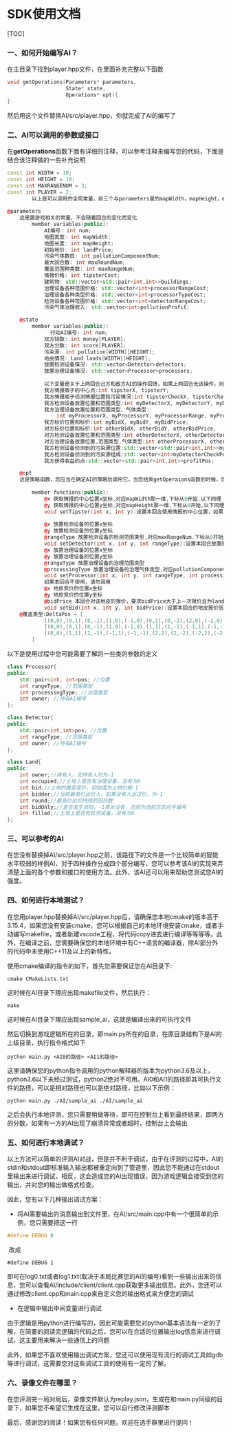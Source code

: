 # SDK使用文档

[TOC]

### 一、如何开始编写AI？

在主目录下找到player.hpp文件，在里面补充完整以下函数

```C++
void getOperations(Parameters* parameters,
				   State* state,
				   Operations* opt){
}
```

然后用这个文件替换AI/src/player.hpp，你就完成了AI的编写了



### 二、AI可以调用的参数或接口

在**getOperations**函数下面有详细的注释，可以参考注释来编写您的代码，下面是结合该注释做的一些补充说明

```C++
const int WIDTH = 10; 
const int HEIGHT = 10;
const int MAXRANGENUM = 3;
const int PLAYER = 2;
		以上是可以调用的全局常量，前三个与parameters里的mapWidth，mapHeight，maxRangeNum一一对应，最后一个是玩家数量，玩家编号从0开始
  
@parameters 
  	这是跟游戏相关的常量，不会随着回合的变化而变化
		member variables(public):
			AI编号: int num;                                   
			地图宽度: int mapWidth;
			地图长度: int mapHeight;
			初始地价: int landPrice;
			污染气体数目: int pollutionComponentNum;
			最大回合数: int maxRoundNum;
			覆盖范围种类数: int maxRangeNum;
			情报价格: int tipsterCost;
			建筑物: std::vector<std::pair<int,int>>buildings;
			治理设备各种范围价格: std::vector<int>processorRangeCost;
			治理设备各种类型价格: std::vector<int>processorTypeCost;
			检测设备各种范围价格: std::vector<int>detectorRangeCost;
			污染气体治理收入: std::vector<int>pollutionProfit;

	@state
		member variables(public):
			  行动AI编号: int num;
	    	双方钱数: int money[PLAYER];
	    	双方分数: int score[PLAYER];
	    	污染源: int pollution[WIDTH][HEIGHT];
	    	地皮情况: Land lands[WIDTH][HEIGHT];
	    	放置检测设备情况: std::vector<Detector>detectors;
	    	放置治理设备情况: std::vector<Processor>processors;
			
		    以下变量是关于上两回合己方和敌方AI的操作回馈，如果上两回合无该操作，则对应的容器大小为0或者变量为-1，注意游戏不是全知信息，因此在操作回馈中只回馈己方AI可以得知的信息
	    	我方情报贩子的中心点:int tipsterX, tipsterY;
    		我方情报贩子侦测情报位置和污染情况:int tipsterCheckX, tipsterCheckY, tipsterCheckPollution;
    		我方检测设备放置位置和范围类型:int myDetectorX, myDetectorY, myDetectorRange;
    		我方治理设备放置位置和范围类型、气体类型:
    			int myProcessorX, myProcessorY, myProcessorRange, myProcessorType;
    		我方标价位置和标价:int myBidX, myBidY, myBidPrice;
    		对方标价位置和标价:int otherBidX, otherBidY, otherBidPrice;
    		对方检测设备放置位置和范围类型:int otherDetectorX, otherDetectorY, otherDetectorRange;
    		对方治理设备放置位置,范围类型,气体类型:int otherProcessorX, otherProcessorY, otherProcessorRange, otherProcessorType;
    		我方检测设备侦测到的污染源位置:std::vector<std::pair<int,int>>myDetectorCheckPos;
    		我方检测设备侦测到的污染源组成:std::vector<int>myDetectorCheckPollution;
    		我方获得收益的点:std::vector<std::pair<int,int>>profitPos;

	@opt
    这是策略函数，您应当在确定AI的策略后调用它，当您结束getOperaions函数的时候，您的操作会自动发送给游戏逻辑。注意在未结束getOperations函数前，您调用以下函数会覆盖上一次调用该函数时使用的策略；四个函数每个回合均可调用。
    
		member functions(public):
			@x 获取情报的中心位置x坐标,对应mapWidth那一维,下标从0开始,以下同理
			@y 获取情报的中心位置y坐标,对应mapHeight那一维,下标从0开始,以下同理
			void setTipster(int x, int y):设置本回合使用情报的中心位置，如果本回合不使用，请勿调用
			
			@x 放置检测设备的位置x坐标
			@y 放置检测设备的位置y坐标
			@rangeType 放置检测设备的检测范围类型,对应maxRangeNum,下标从0开始,以下同理
    		void setDetector(int x, int y, int rangeType):设置本回合放置的检测设备，如果本回合不使用，请勿调用
    		@x 放置治理设备的位置x坐标
    		@y 放置治理设备的位置y坐标
    		@rangeType 放置治理设备的治理范围类型
    		@processingType 放置治理设备的治理气体类型,对应pollutionComponentNum,下标从0开始
    		void setProcessor(int x, int y, int rangeType, int processingType):设置本回合放置的治理设备，
    		如果本回合不使用，请勿调用
			@x 地皮竞价的位置x坐标
			@y 地皮竞价的位置y坐标
			@bidPrice 本回合对该地皮的报价，要求bidPrice大于上一次报价且为landPrice*0.1的整数倍
    		void setBid(int x, int y, int bidPrice):设置本回合的地皮报价信息，如果本回合不使用，请勿调用
    @覆盖类型:DeltaPos = [
    		[(0,0),(0,1),(0,-1),(1,0),(-1,0),(0,2),(0,-2),(2,0),(-2,0)],     十字
    		[(0,0),(0,1),(0,-1),(1,0),(-1,0),(1,1),(1,-1),(-1,1),(-1,-1)],   区域
    		[(0,0),(1,1),(1,-1),(-1,1),(-1,-1),(2,2),(2,-2),(-2,2),(-2,-2)], 斜十字
		]
```

以下是使用过程中您可能需要了解的一些类的参数的定义

```C++
class Processor{
public:
	std::pair<int, int>pos; //位置
	int rangeType; //范围类型
	int processingType; //治理类型
	int owner; //持有AI编号
};

class Detector{
public:
	std::pair<int,int>pos; //位置
	int rangeType; //范围类型
	int owner; //持有AI编号
};

class Land{
public:
	int owner;//持有人，无持有人时为-1
	int occupied;//土地上是否有治理设备，没有为0
	int bid;//土地的最高竞价，初始值为土地价格-1
	int bidder;//当前最高价出价人，如果没有人出过价，为-1
	int round;//最高价出价持续的回合数
	int bidOnly;//是否发生流拍，-1表示没有，否则为流拍方的对手编号
	int filled;//土地上是否有检测设备，没有为0
};
```



### 三、可以参考的AI

在您没有替换掉AI/src/player.hpp之前，该路径下的文件是一个比较简单的智能水平较弱的样例AI，对于四种操作分成四个部分编写，您可以参考该AI的实现来弄清楚上面的各个参数和接口的使用方法。此外，该AI还可以用来帮助您测试您AI的强度。



### 四、如何进行本地测试？

在您用player.hpp替换掉AI/src/player.hpp后，请确保您本地cmake的版本高于3.15.4，如果您没有安装cmake，您可以根据自己的本地环境安装cmake，或者手动编写makefile，或者新建vscode工程，将代码copy进去进行编译等等等等。此外，在编译之前，您需要确保您的本地环境中有C++语言的编译器，除AI部分外的代码中未使用C++11及以上的新特性。

使用cmake编译的指令的如下，首先您需要保证您在AI目录下:

```
cmake CMakeLists.txt
```

这时候在AI目录下理应出现makefile文件，然后执行：

```
make
```

这时候在AI目录下理应出现sample_ai，这就是编译出来的可执行文件

然后切换到游戏逻辑所在的目录，即main.py所在的目录，在原目录结构下是AI的上级目录，执行指令格式如下

```
python main.py <AI0的路径> <AI1的路径>
```

这里请确保您的python指令调用的python解释器的版本为python3.6及以上，python3.6以下未经过测试，python2绝对不可用。AI0和AI1的路径即其可执行文件的路径，可以是相对路径也可以是绝对路径，比如以下示例：

```
python main.py ./AI/sample_ai ./AI/sample_ai
```

之后会执行本地评测，您只需要稍做等待，即可在控制台上看到最终结果，即两方的分数，如果有一方的AI出现了崩溃异常或者超时，控制台上会输出



### 五、如何进行本地调试？

以上方法可以简单的评测AI对战，但是并不利于调试，由于在评测的过程中，AI的stdin和stdout即标准输入输出都被重定向到了管道里，因此您不能通过在stdout里输出来进行调试，相反，这会造成您的AI出现错误，因为游戏逻辑会接受到您的输出，并对您的输出做格式检查。

因此，您有以下几种输出调试方案：

- 将AI需要输出的消息输出到文件里，在AI/src/main.cpp中有一个很简单的示例，您只需要把这一行

```C++
#define DEBUG 0
```

​	改成

```
#define DEBUG 1
```

即可在log0.txt或者log1.txt(取决于本局比赛您的AI的编号)看到一些输出出来的信息，您可以查看AI/include/client/client.cpp获取更多输出信息。此外，您还可以通过修改client.cpp和main.cpp来自定义您的输出格式来方便您的调试



- 在逻辑中输出中间变量进行调试

由于逻辑是用python进行编写的，因此可能需要您对python基本语法有一定的了解，在简要的阅读完逻辑的代码之后，您可以在合适的位置输出log信息来进行调试，这主要用来解决一些通信上的问题

此外，如果您不喜欢使用输出调试方案，您还可以使用现有流行的调试工具如gdb等进行调试，这需要您对这些调试工具的使用有一定的了解。



### 六、录像文件在哪里？

在您评测完一局对局后，录像文件默认为replay.json，生成在和main.py同级的目录下，如果您不希望它生成在这里，您可以自行修改评测脚本



最后，感谢您的阅读！如果您有任何问题，欢迎在选手群里进行提问！

